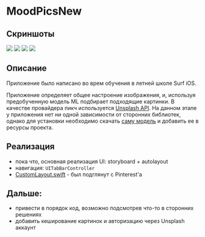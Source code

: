 # MoodPicsNew

## Скриншоты 
![](https://i.ibb.co/0ZkQhJW/OW0-MXne-KZQ4.jpg)
![](https://i.ibb.co/jR5tbQm/Qks1-Q-3bch-A.jpg)
![](https://i.ibb.co/NN65MmS/Tkr-C2-Zlzs-Zs.jpg)
![](https://i.ibb.co/X5NjbQZ/wj-MBb-MJ2l-EE.jpg)

## Описание

Приложение было написано во врем обучения в летней школе Surf iOS.

Приложение определяет общее настроение изображения, и, используя предобученную модель ML подбирает подходящие картинки. В качестве провайдера пикч используется [Unsplash API](https://unsplash.com). На данном этапе у приложения нет ни одной зависимости от сторонних библиотек, однако для установки необходимо скачать [саму модель](https://drive.google.com/file/d/0B1ghKa_MYL6mZ0dITW5uZlgyNTg/view) и добавить ее в ресурсы проекта. 

## Реализация 

+ пока что, основная реализация UI: storyboard + autolayout
+ навигация: ```UITabBarController```
+ [CustomLayout.swift](https://github.com/cheprakovA/MoodPicsNew/blob/master/MoodPics/Library/Extensions/CustomLayout.swift) - был подглянут с Pinterest'а 

## Дальше:

+ привести в порядок код, возможно подсмотрев что-то в сторонних решениях
+ добавить кеширование картинок и авторизацию через Unsplash аккаунт
